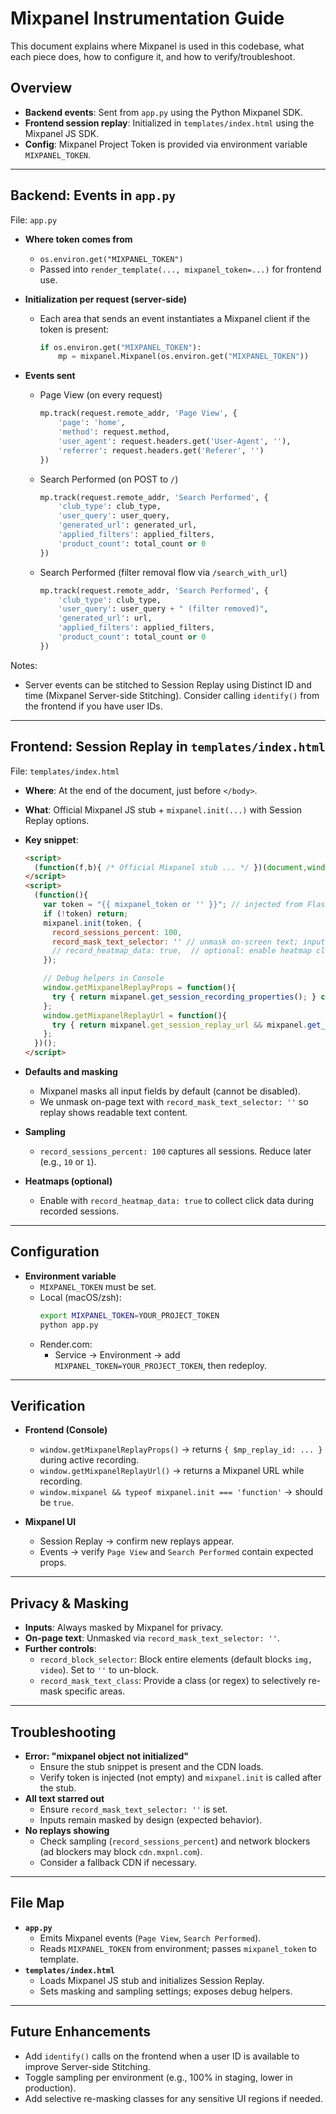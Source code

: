# Mixpanel Instrumentation Guide

This document explains where Mixpanel is used in this codebase, what each piece does, how to configure it, and how to verify/troubleshoot.

## Overview
- **Backend events**: Sent from `app.py` using the Python Mixpanel SDK.
- **Frontend session replay**: Initialized in `templates/index.html` using the Mixpanel JS SDK.
- **Config**: Mixpanel Project Token is provided via environment variable `MIXPANEL_TOKEN`.

---

## Backend: Events in `app.py`
File: `app.py`

- **Where token comes from**
  - `os.environ.get("MIXPANEL_TOKEN")`
  - Passed into `render_template(..., mixpanel_token=...)` for frontend use.

- **Initialization per request (server-side)**
  - Each area that sends an event instantiates a Mixpanel client if the token is present:
    ```python
    if os.environ.get("MIXPANEL_TOKEN"):
        mp = mixpanel.Mixpanel(os.environ.get("MIXPANEL_TOKEN"))
    ```

- **Events sent**
  - Page View (on every request)
    ```python
    mp.track(request.remote_addr, 'Page View', {
        'page': 'home',
        'method': request.method,
        'user_agent': request.headers.get('User-Agent', ''),
        'referrer': request.headers.get('Referer', '')
    })
    ```
  - Search Performed (on POST to `/`)
    ```python
    mp.track(request.remote_addr, 'Search Performed', {
        'club_type': club_type,
        'user_query': user_query,
        'generated_url': generated_url,
        'applied_filters': applied_filters,
        'product_count': total_count or 0
    })
    ```
  - Search Performed (filter removal flow via `/search_with_url`)
    ```python
    mp.track(request.remote_addr, 'Search Performed', {
        'club_type': club_type,
        'user_query': user_query + " (filter removed)",
        'generated_url': url,
        'applied_filters': applied_filters,
        'product_count': total_count or 0
    })
    ```

Notes:
- Server events can be stitched to Session Replay using Distinct ID and time (Mixpanel Server-side Stitching). Consider calling `identify()` from the frontend if you have user IDs.

---

## Frontend: Session Replay in `templates/index.html`
File: `templates/index.html`

- **Where**: At the end of the document, just before `</body>`.
- **What**: Official Mixpanel JS stub + `mixpanel.init(...)` with Session Replay options.
- **Key snippet**:
  ```html
  <script>
    (function(f,b){ /* Official Mixpanel stub ... */ })(document,window.mixpanel||[]);
  </script>
  <script>
    (function(){
      var token = "{{ mixpanel_token or '' }}"; // injected from Flask
      if (!token) return;
      mixpanel.init(token, {
        record_sessions_percent: 100,
        record_mask_text_selector: '' // unmask on-screen text; inputs remain masked by design
        // record_heatmap_data: true,  // optional: enable heatmap clicks
      });

      // Debug helpers in Console
      window.getMixpanelReplayProps = function(){
        try { return mixpanel.get_session_recording_properties(); } catch (e) { return {}; }
      };
      window.getMixpanelReplayUrl = function(){
        try { return mixpanel.get_session_replay_url && mixpanel.get_session_replay_url(); } catch (e) { return null; }
      };
    })();
  </script>
  ```

- **Defaults and masking**
  - Mixpanel masks all input fields by default (cannot be disabled).
  - We unmask on-page text with `record_mask_text_selector: ''` so replay shows readable text content.

- **Sampling**
  - `record_sessions_percent: 100` captures all sessions. Reduce later (e.g., `10` or `1`).

- **Heatmaps (optional)**
  - Enable with `record_heatmap_data: true` to collect click data during recorded sessions.

---

## Configuration
- **Environment variable**
  - `MIXPANEL_TOKEN` must be set.
  - Local (macOS/zsh):
    ```bash
    export MIXPANEL_TOKEN=YOUR_PROJECT_TOKEN
    python app.py
    ```
  - Render.com:
    - Service → Environment → add `MIXPANEL_TOKEN=YOUR_PROJECT_TOKEN`, then redeploy.

---

## Verification
- **Frontend (Console)**
  - `window.getMixpanelReplayProps()` → returns `{ $mp_replay_id: ... }` during active recording.
  - `window.getMixpanelReplayUrl()` → returns a Mixpanel URL while recording.
  - `window.mixpanel && typeof mixpanel.init === 'function'` → should be `true`.

- **Mixpanel UI**
  - Session Replay → confirm new replays appear.
  - Events → verify `Page View` and `Search Performed` contain expected props.

---

## Privacy & Masking
- **Inputs**: Always masked by Mixpanel for privacy.
- **On-page text**: Unmasked via `record_mask_text_selector: ''`.
- **Further controls**:
  - `record_block_selector`: Block entire elements (default blocks `img, video`). Set to `''` to un-block.
  - `record_mask_text_class`: Provide a class (or regex) to selectively re-mask specific areas.

---

## Troubleshooting
- **Error: "mixpanel object not initialized"**
  - Ensure the stub snippet is present and the CDN loads.
  - Verify token is injected (not empty) and `mixpanel.init` is called after the stub.
- **All text starred out**
  - Ensure `record_mask_text_selector: ''` is set.
  - Inputs remain masked by design (expected behavior).
- **No replays showing**
  - Check sampling (`record_sessions_percent`) and network blockers (ad blockers may block `cdn.mxpnl.com`).
  - Consider a fallback CDN if necessary.

---

## File Map
- **`app.py`**
  - Emits Mixpanel events (`Page View`, `Search Performed`).
  - Reads `MIXPANEL_TOKEN` from environment; passes `mixpanel_token` to template.
- **`templates/index.html`**
  - Loads Mixpanel JS stub and initializes Session Replay.
  - Sets masking and sampling settings; exposes debug helpers.

---

## Future Enhancements
- Add `identify()` calls on the frontend when a user ID is available to improve Server-side Stitching.
- Toggle sampling per environment (e.g., 100% in staging, lower in production).
- Add selective re-masking classes for any sensitive UI regions if needed.
